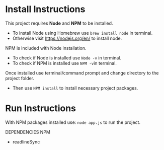 # Install Instructions

This project requires **Node** and **NPM** to be installed. 
- To install Node using Homebrew use `brew install node` in terminal.
- Otherwise visit https://nodejs.org/en/ to install node. 

NPM is included with Node installation.
- To check if Node is installed use `Node -v` in terminal.
- To check if NPM is installed use `NPM -v`in terminal.

Once installed use terminal/command prompt and change directory to the project folder.
- Then use `NPM install` to install necessary project packages.

# Run Instructions

With NPM packages installed use:
`node app.js` to run the project.


DEPENDENCIES
NPM
- readlineSync